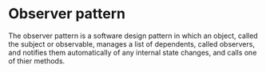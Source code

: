 # Observer pattern

The observer pattern is a software design pattern in which
an object, called the subject or observable, manages a list
of dependents, called observers, and notifies them automatically
of any internal state changes, and calls one of thier methods.
